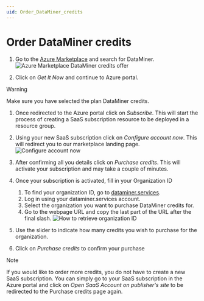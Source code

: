```yaml
---
uid: Order_DataMiner_credits
---
```


# Order DataMiner credits

1. Go to the [Azure Marketplace](https://azuremarketplace.microsoft.com/) and search for DataMiner.
    ![Azure Marketplace DataMiner credits offer](~/user-guide/images/Azure_Marketplace_Offer.png)

1. Click on *Get It Now* and continue to Azure portal.

> [!WARNING]
> Make sure you have selected the plan DataMiner credits.

1. Once redirected to the Azure portal click on *Subscribe*. This will start the process of creating a SaaS subscription resource to be deployed in a resource group.

1. Using your new SaaS subscription click on *Configure account now*. This will redirect you to our marketplace landing page.
    ![Configure account now](~/user-guide/images/Azure_Portal_Configure.png)

1. After confirming all you details click on *Purchase credits*. This will activate your subscription and may take a couple of minutes.

1. Once your subscription is activated, fill in your Organization ID
    1. To find your organization ID, go to [dataminer.services](https://dataminer.services).
    1. Log in using your dataminer.services account.
    1. Select the organization you want to purchase DataMiner credits for.
    1. Go to the webpage URL and copy the last part of the URL after the final slash.
   ![How to retrieve organization ID](~/user-guide/images/Retrieve_Organization_ID.gif)

1. Use the slider to indicate how many credits you wish to purchase for the organization.

1. Click on *Purchase credits* to confirm your purchase

> [!NOTE]
> If you would like to order more credits, you do not have to create a new SaaS subscription. You can simply go to your SaaS subscription in the Azure portal and click on *Open SaaS Account on publisher's site* to be redirected to the Purchase credits page again.
